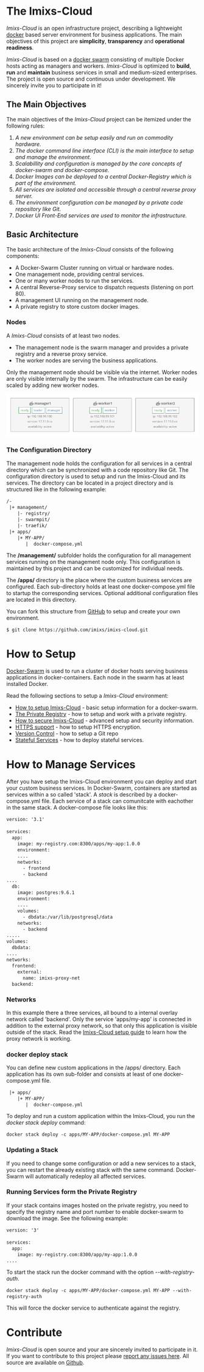 # The Imixs-Cloud

_Imixs-Cloud_ is an open infrastructure project, describing a lightweight [docker](https://www.docker.com/) based server environment for business applications.
The main objectives of this project are **simplicity**, **transparency** and **operational readiness**. 


_Imixs-Cloud_ is based on a [docker swarm](https://docs.docker.com/engine/swarm/)
consisting of multiple Docker hosts acting as managers and workers. _Imixs-Cloud_ is optimized to **build**, **run** and **maintain** business services in small and medium-sized enterprises.
The project is open source and continuous under development. We sincerely invite you to participate in it!


## The Main Objectives
The main objectives of the _Imixs-Cloud_ project can be itemized under the following rules:

 1. _A new environment can be setup easily and run on commodity hardware._
 2. _The docker command line interface (CLI) is the main interface to setup and manage the environment._ 
 3. _Scalabillity and configuration is managed by the core concepts of docker-swarm and docker-compose._
 4. _Docker Images can be deployed to a central Docker-Registry which is part of the environment._
 5. _All services are isolated and accessible through a central reverse proxy server._
 6. _The environment configuration can be managed by a private code repository like Git._
 7. _Docker UI Front-End services are used to monitor the infrastructure._
 
 
## Basic Architecture

The basic architecture of the _Imixs-Cloud_ consists of the following components:

 * A Docker-Swarm Cluster running on virtual or hardware nodes. 
 * One management node, providing central services.
 * One or many worker nodes to run the services. 
 * A central Reverse-Proxy service to dispatch requests (listening on port 80).
 * A management UI running on the management node.
 * A private registry to store custom docker images.
 
 
### Nodes

A _Imixs-Cloud_ consists of at least two nodes. 

* The management node is the swarm manager and provides a private registry and a reverse proxy service.
* The worker nodes are serving the business applications. 

Only the management node should be visible via the internet. Worker nodes are only visible internally by the swarm. The infrastructure can be easily scaled by adding new worker nodes. 


<img src="doc/imixs-cloud-01.png" />
 
### The Configuration Directory 
 
The management node holds the configuration for all services in a central directory which can be synchronized with a code repository like Git.
The configuration directory is used to setup and run the Imixs-Cloud and its services. The directory can be located in a project directory and is structured like in the following example:

	/-
	 |+ management/
	    |- registry/
	    |- swarmpit/
	    |- traefik/
	 |+ apps/
	    |+ MY-APP/
	       |  docker-compose.yml

The **/management/** subfolder holds the configuration for all management services running on the management node only. This configuration is maintained by this project and can be customized for individual needs. 

The **/apps/** directory is the place where the custom business services are configured. Each sub-directory holds at least one docker-compose.yml file to startup the corresponding services. Optional additional configuration files are located in this directory. 

You can fork this structure from [GitHub](https://github.com/imixs/imixs-cloud) to setup and create your own environment. 
 
	$ git clone https://github.com/imixs/imixs-cloud.git
 
# How to Setup

[Docker-Swarm](https://docs.docker.com/engine/swarm/) is used to run a cluster of docker hosts serving business applications in docker-containers.
Each node in the swarm has at least installed Docker.

Read the following sections to setup a _Imixs-Cloud_ environment:

 * [How to setup Imixs-Cloud](doc/SETUP.md) - basic setup information for a docker-swarm.
 * [The Private Registry](doc/REGISTRY.md) - how to setup and work with a private registry.
 * [How to secure Imixs-Cloud](doc/SECURITY.md) - advanced setup and security information.
 * [HTTPS support](doc/HTTPS_ENCRYPTION.md) - how to setup HTTPS encryption. 
 * [Version Control](doc/VERSIONCONTROL.md) - how to setup a Git repo
 * [Stateful Services](doc/STATEFUL.md) - how to deploy stateful services. 


# How to Manage Services

After you have setup the Imixs-Cloud environment you can deploy and start your custom business services. 
In Docker-Swarm, containers are started as services within a so called 'stack'. A _stack_ is described by a docker-compose.yml file. Each service of a stack can comunitcate with eachother in the same stack. A docker-compose file looks like this:

	version: '3.1'
	
	services:
	  app:
	    image: my-registry.com:8300/apps/my-app:1.0.0
	    environment:
	    ....
	    networks:
	      - frontend
	      - backend  
	....
	  db:
	    image: postgres:9.6.1
	    environment:
		....
	    volumes: 
	      - dbdata:/var/lib/postgresql/data
	    networks:
	      - backend
	.....
	volumes:
	  dbdata:
	....
	networks:
	  frontend:
	    external:
	      name: imixs-proxy-net 
	  backend: 


### Networks
In this example there a three services, all bound to a internal overlay network called 'backend'. Only the service 'apps/my-app' is connected in addition to the external proxy network, so that only this application is visible outside of the stack. Read the [Imixs-Cloud setup guide](doc/SETUP.md) to learn how the proxy network is working. 

### docker deploy stack
You can define new custom applications in the /apps/ directory. Each application has its own sub-folder and consists at least of one docker-compose.yml file. 

	 |+ apps/
	    |+ MY-APP/
	       |  docker-compose.yml

To deploy and run a custom application within the Imixs-Cloud, you run the _docker stack deploy_ command:

	docker stack deploy -c apps/MY-APP/docker-compose.yml MY-APP 

### Updating a Stack
If you need to change some configuration or add a new services to a stack, you can restart the already existing stack with the same command. Docker-Swarm will automatically redeploy all affected services. 


### Running Services form the Private Registry
If your stack contains images hosted on the private registry, you need to specify the registry name and port number to enable docker-swarm to download the image.  See the following example:


	version: '3'
	
	services:
	  app:
	    image: my-registry.com:8300/app/my-app:1.0.0
	....

To start the stack run the docker command with the option _--with-registry-auth_. 

	docker stack deploy -c apps/MY-APP/docker-compose.yml MY-APP --with-registry-auth
 
This will force the docker service to authenticate against the registry. 
  
# Contribute

_Imixs-Cloud_ is open source and your are sincerely invited to participate in it. 
If you want to contribute to this project please [report any issues here](https://github.com/imixs/imixs-cloud/issues). 
All source are available on [Github](https://github.com/imixs/imixs-cloud).

